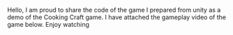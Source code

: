 Hello, I am proud to share the code of the game I prepared from unity as a demo of the Cooking Craft game. I have attached the gameplay video of the game below. Enjoy watching
